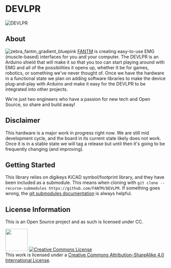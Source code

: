 # DEVLPR
![DEVLPR](https://user-images.githubusercontent.com/25969533/116306633-f0028100-a76a-11eb-8f26-e3f0385c5ff9.png)

## About
![zebra_fantm_gradient_bluepink](https://user-images.githubusercontent.com/25969533/113354706-2a603600-9305-11eb-895e-efa2f219848f.png) 
[FANTM](https://getfantm.com) is creating easy-to-use EMG (muscle-based) interfaces for you and your computer. The DEVLPR is an Arduino shield that will make it so that you too can start playing around with EMG and all of the possibilities it opens up, whether it be for games, robotics, or something we've never thought of. Once we have the hardware in a functional state we plan on adding software libraries to make the device plug-and-play with Arduino and make it easy for the DEVLPR to be integrated into other projects. 

We're just two engineers who have a passion for new tech and Open Source, so share and build away!

## Disclaimer
This hardware is a major work in progress right now. We are still mid development cycle, and the board in its current state likely does not work. Once it is in a stable state we will tag a release but until then it's going to be frequently changing (and improving).

## Getting Started
This library relies on digikeys KiCAD symbol/footprint library, and they have been included as a submodule. This means when cloning with `git clone --recurse-submodules https://github.com/FANTM/DEVLPR`. If something goes wrong, the [git submodules documentation](https://git-scm.com/book/en/v2/Git-Tools-Submodules) is always helpful.

## License Information
This is an Open Source project and as such is licensed under CC. 

<img src="https://user-images.githubusercontent.com/25969533/113351338-588f4700-9300-11eb-9566-75807e0710c7.png" width="70">  <a rel="license" href="http://creativecommons.org/licenses/by-sa/4.0/"><img alt="Creative Commons License" style="border-width:0" src="https://i.creativecommons.org/l/by-sa/4.0/88x31.png" /></a><br />This work is licensed under a <a rel="license" href="http://creativecommons.org/licenses/by-sa/4.0/">Creative Commons Attribution-ShareAlike 4.0 International License</a>. 


